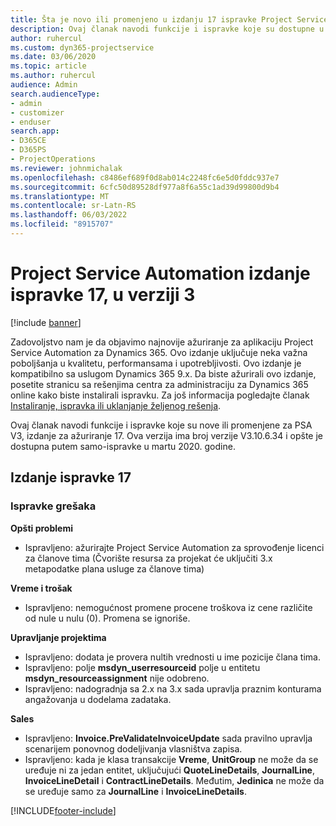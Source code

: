 ```yaml
---
title: Šta je novo ili promenjeno u izdanju 17 ispravke Project Service Automation verzije 3
description: Ovaj članak navodi funkcije i ispravke koje su dostupne u okviru ispravke za automatizaciju usluge projekta Release 17, V3.
author: ruhercul
ms.custom: dyn365-projectservice
ms.date: 03/06/2020
ms.topic: article
ms.author: ruhercul
audience: Admin
search.audienceType:
- admin
- customizer
- enduser
search.app:
- D365CE
- D365PS
- ProjectOperations
ms.reviewer: johnmichalak
ms.openlocfilehash: c8486ef689f0d8ab014c2248fc6e5d0fddc937e7
ms.sourcegitcommit: 6cfc50d89528df977a8f6a55c1ad39d99800d9b4
ms.translationtype: MT
ms.contentlocale: sr-Latn-RS
ms.lasthandoff: 06/03/2022
ms.locfileid: "8915707"
---
```

# <a name="project-service-automation-update-release-17-v3"></a>Project Service Automation izdanje ispravke 17, u verziji 3

[!include [banner](../includes/psa-now-project-operations.md)]

Zadovoljstvo nam je da objavimo najnovije ažuriranje za aplikaciju Project Service Automation za Dynamics 365. Ovo izdanje uključuje neka važna poboljšanja u kvalitetu, performansama i upotrebljivosti.  Ovo izdanje je kompatibilno sa uslugom Dynamics 365 9.x. Da biste ažurirali ovo izdanje, posetite stranicu sa rešenjima centra za administraciju za Dynamics 365 online kako biste instalirali ispravku. Za još informacija pogledajte članak [Instaliranje, ispravka ili uklanjanje željenog rešenja](/power-platform/admin/install-remove-preferred-solution).

Ovaj članak navodi funkcije i ispravke koje su nove ili promenjene za PSA V3, izdanje za ažuriranje 17. Ova verzija ima broj verzije V3.10.6.34 i opšte je dostupna putem samo-ispravke u martu 2020. godine.


## <a name="update-release-17"></a>Izdanje ispravke 17

### <a name="bug-fixes"></a>Ispravke grešaka

**Opšti problemi**

- Ispravljeno: ažurirajte Project Service Automation za sprovođenje licenci za članove tima (Čvorište resursa za projekat će uključiti 3.x metapodatke plana usluge za članove tima)
 
**Vreme i trošak**

- Ispravljeno: nemogućnost promene procene troškova iz cene različite od nule u nulu (0). Promena se ignoriše.

**Upravljanje projektima**

- Ispravljeno: dodata je provera nultih vrednosti u ime pozicije člana tima.
- Ispravljeno: polje **msdyn_userresourceid** polje u entitetu **msdyn_resourceassignment** nije odobreno.
- Ispravljeno: nadogradnja sa 2.x na 3.x sada upravlja praznim konturama angažovanja u dodelama zadataka.

**Sales**

- Ispravljeno: **Invoice.PreValidateInvoiceUpdate** sada pravilno upravlja scenarijem ponovnog dodeljivanja vlasništva zapisa.
- Ispravljeno: kada je klasa transakcije **Vreme**, **UnitGroup** ne može da se uređuje ni za jedan entitet, uključujući **QuoteLineDetails**, **JournalLine**, **InvoiceLineDetail** i **ContractLineDetails**. Međutim, **Jedinica** ne može da se uređuje samo za **JournalLine** i **InvoiceLineDetails**.




[!INCLUDE[footer-include](../includes/footer-banner.md)]
